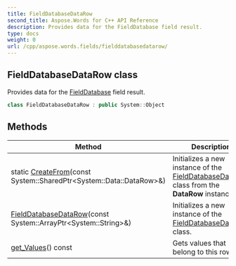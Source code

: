 ```yaml
---
title: FieldDatabaseDataRow
second_title: Aspose.Words for C++ API Reference
description: Provides data for the FieldDatabase field result. 
type: docs
weight: 0
url: /cpp/aspose.words.fields/fielddatabasedatarow/
---
```

## FieldDatabaseDataRow class


Provides data for the [FieldDatabase](./fielddatabase/) field result.

```cpp
class FieldDatabaseDataRow : public System::Object
```

## Methods

| Method | Description |
| --- | --- |
| static [CreateFrom](./createfrom/)(const System::SharedPtr\<System::Data::DataRow\>\&) | Initializes a new instance of the [FieldDatabaseDataRow](./) class from the **DataRow** instance. |
| [FieldDatabaseDataRow](./fielddatabasedatarow/)(const System::ArrayPtr\<System::String\>\&) | Initializes a new instance of the [FieldDatabaseDataRow](./) class. |
| [get_Values](./get_values/)() const | Gets values that belong to this row. |
